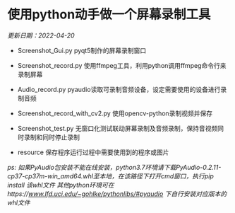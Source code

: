 # 使用python动手做一个屏幕录制工具  

*更新日期：2022-04-20*  

- Screenshot_Gui.py
pyqt5制作的屏幕录制窗口

- Screenshot_record.py
使用ffmpeg工具，利用python调用ffmpeg命令行来录制屏幕

- Audio_record.py
pyaudio读取可录制音频设备，设定需要使用的设备进行录制音频

- Screenshot_record_with_cv2.py
使用opencv-python录制视频并保存

- Screenshot_test.py
无窗口化测试联动屏幕录制及音频录制，保持音视频同时录制和同时停止录制

- resource
保存程序运行过程中需要使用到的程序或图片

*ps: 如果PyAudio包安装不能在线安装，python3.7环境请下载PyAudio-0.2.11-cp37-cp37m-win_amd64.whl至本地，在该路径下打开cmd窗口，执行pip install 该whl文件*
*其他python环境可在https://www.lfd.uci.edu/~gohlke/pythonlibs/#pyaudio 下自行安装对应版本的whl文件*

